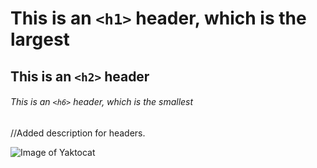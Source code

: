 # This is an `<h1>` header, which is the largest

## This is an `<h2>` header

###### This is an `<h6>` header, which is the smallest


//Added description for headers.


![Image of Yaktocat](https://octodex.github.com/images/yaktocat.png)
